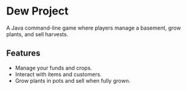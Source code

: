 # Dew Project

A Java command-line game where players manage a basement, grow plants, and sell harvests.

## Features
- Manage your funds and crops.
- Interact with items and customers.
- Grow plants in pots and sell when fully grown.
